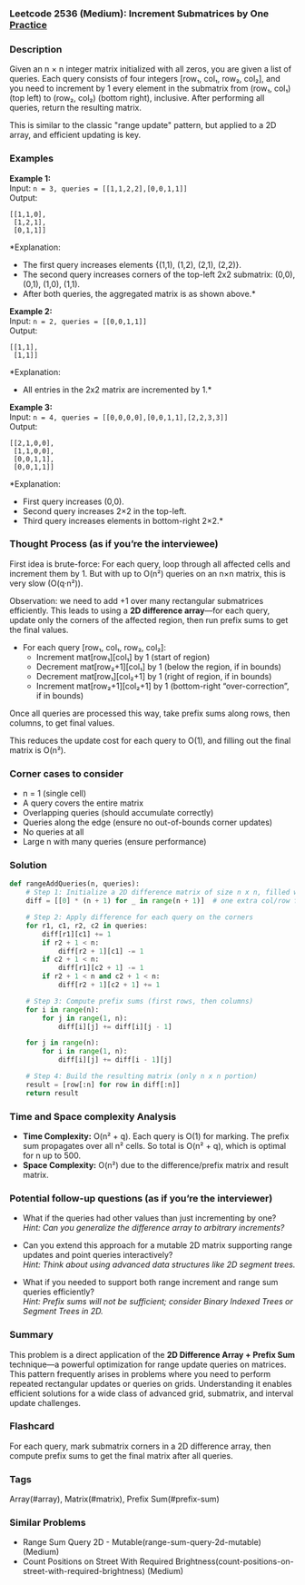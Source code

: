### Leetcode 2536 (Medium): Increment Submatrices by One [Practice](https://leetcode.com/problems/increment-submatrices-by-one)

### Description  
Given an n × n integer matrix initialized with all zeros, you are given a list of queries. Each query consists of four integers [row₁, col₁, row₂, col₂], and you need to increment by 1 every element in the submatrix from (row₁, col₁) (top left) to (row₂, col₂) (bottom right), inclusive. After performing all queries, return the resulting matrix.

This is similar to the classic "range update" pattern, but applied to a 2D array, and efficient updating is key.

### Examples  

**Example 1:**  
Input: `n = 3, queries = [[1,1,2,2],[0,0,1,1]]`  
Output:  
```
[[1,1,0],
 [1,2,1],
 [0,1,1]]
```  
*Explanation:  
- The first query increases elements {(1,1), (1,2), (2,1), (2,2)}.
- The second query increases corners of the top-left 2x2 submatrix: (0,0), (0,1), (1,0), (1,1).
- After both queries, the aggregated matrix is as shown above.*

**Example 2:**  
Input: `n = 2, queries = [[0,0,1,1]]`  
Output:  
```
[[1,1],
 [1,1]]
```  
*Explanation:  
- All entries in the 2x2 matrix are incremented by 1.*

**Example 3:**  
Input: `n = 4, queries = [[0,0,0,0],[0,0,1,1],[2,2,3,3]]`  
Output:  
```
[[2,1,0,0],
 [1,1,0,0],
 [0,0,1,1],
 [0,0,1,1]]
```  
*Explanation:  
- First query increases (0,0).
- Second query increases 2×2 in the top-left.
- Third query increases elements in bottom-right 2×2.*

### Thought Process (as if you’re the interviewee)  
First idea is brute-force: For each query, loop through all affected cells and increment them by 1. But with up to O(n²) queries on an n×n matrix, this is very slow (O(q·n²)).

Observation: we need to add +1 over many rectangular submatrices efficiently. This leads to using a **2D difference array**—for each query, update only the corners of the affected region, then run prefix sums to get the final values.

- For each query [row₁, col₁, row₂, col₂]:
  - Increment mat[row₁][col₁] by 1 (start of region)
  - Decrement mat[row₂+1][col₁] by 1 (below the region, if in bounds)
  - Decrement mat[row₁][col₂+1] by 1 (right of region, if in bounds)
  - Increment mat[row₂+1][col₂+1] by 1 (bottom-right “over-correction”, if in bounds)

Once all queries are processed this way, take prefix sums along rows, then columns, to get final values.

This reduces the update cost for each query to O(1), and filling out the final matrix is O(n²).

### Corner cases to consider  
- n = 1 (single cell)
- A query covers the entire matrix
- Overlapping queries (should accumulate correctly)
- Queries along the edge (ensure no out-of-bounds corner updates)
- No queries at all
- Large n with many queries (ensure performance)

### Solution

```python
def rangeAddQueries(n, queries):
    # Step 1: Initialize a 2D difference matrix of size n x n, filled with 0
    diff = [[0] * (n + 1) for _ in range(n + 1)]  # one extra col/row for edge cases

    # Step 2: Apply difference for each query on the corners
    for r1, c1, r2, c2 in queries:
        diff[r1][c1] += 1
        if r2 + 1 < n:
            diff[r2 + 1][c1] -= 1
        if c2 + 1 < n:
            diff[r1][c2 + 1] -= 1
        if r2 + 1 < n and c2 + 1 < n:
            diff[r2 + 1][c2 + 1] += 1

    # Step 3: Compute prefix sums (first rows, then columns)
    for i in range(n):
        for j in range(1, n):
            diff[i][j] += diff[i][j - 1]

    for j in range(n):
        for i in range(1, n):
            diff[i][j] += diff[i - 1][j]

    # Step 4: Build the resulting matrix (only n x n portion)
    result = [row[:n] for row in diff[:n]]
    return result
```

### Time and Space complexity Analysis  

- **Time Complexity:** O(n² + q). Each query is O(1) for marking. 
  The prefix sum propagates over all n² cells. So total is O(n² + q), which is optimal for n up to 500.
- **Space Complexity:** O(n²) due to the difference/prefix matrix and result matrix.

### Potential follow-up questions (as if you’re the interviewer)  

- What if the queries had other values than just incrementing by one?  
  *Hint: Can you generalize the difference array to arbitrary increments?*

- Can you extend this approach for a mutable 2D matrix supporting range updates and point queries interactively?  
  *Hint: Think about using advanced data structures like 2D segment trees.*

- What if you needed to support both range increment and range sum queries efficiently?  
  *Hint: Prefix sums will not be sufficient; consider Binary Indexed Trees or Segment Trees in 2D.*

### Summary
This problem is a direct application of the **2D Difference Array + Prefix Sum** technique—a powerful optimization for range update queries on matrices. This pattern frequently arises in problems where you need to perform repeated rectangular updates or queries on grids. Understanding it enables efficient solutions for a wide class of advanced grid, submatrix, and interval update challenges.


### Flashcard
For each query, mark submatrix corners in a 2D difference array, then compute prefix sums to get the final matrix after all queries.

### Tags
Array(#array), Matrix(#matrix), Prefix Sum(#prefix-sum)

### Similar Problems
- Range Sum Query 2D - Mutable(range-sum-query-2d-mutable) (Medium)
- Count Positions on Street With Required Brightness(count-positions-on-street-with-required-brightness) (Medium)